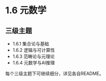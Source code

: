 # 1.6 元数学

## 三级主题

- 1.6.1 集合论与基础
- 1.6.2 逻辑与可计算性
- 1.6.3 范畴论与元理论
- 1.6.4 元数学与AI推理

每个三级主题下可继续细分，详见各自README。
